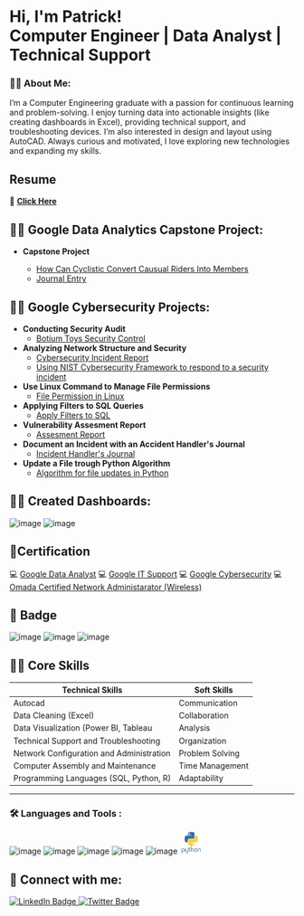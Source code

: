 <h1>Hi, I'm Patrick! <br/><a >Computer Engineer </a>| <a>Data Analyst</a> | <a >Technical Support</a></h1>

  


### :man_technologist: About Me:
I’m a Computer Engineering graduate with a passion for continuous learning and problem-solving. I enjoy turning data into actionable insights (like creating dashboards in Excel), providing technical support, and troubleshooting devices. I’m also interested in design and layout using AutoCAD. Always curious and motivated, I love exploring new technologies and expanding my skills.
## Resume
📝 <a href="https://drive.google.com/drive/u/0/folders/1kGWis5jBD3M7sV-y5V6ccJM9FhJ9nEVI">
 <b>Click Here</b> </a>



<h2>👨‍💻 Google Data Analytics Capstone Project:</h2>

 - <b>Capstone Project </b>
   
   - [How Can Cyclistic Convert Causual Riders Into Members](https://drive.google.com/drive/u/0/folders/1m6-xb72JwaEoUCuAfNrB1MKY0rCIMkOO)
   - [Journal Entry](https://drive.google.com/drive/u/0/folders/10_EubE9QhG_BcopM9r8vUDARZyxvMLgv)



<h2>👨‍💻 Google Cybersecurity Projects:</h2>

- <b>Conducting Security Audit</b>
   - [Botium Toys Security Control](https://docs.google.com/document/d/17Y68PuzZv0pCP2ZF1Blnk7uOWCjhiVa8/edit)
- <b>Analyzing Network Structure and Security</b>
  - [Cybersecurity Incident Report](https://docs.google.com/document/d/17xexn7LmwDSHRobTCEt1SfXRgIYOZiRg/edit)
  - [Using NIST Cybersecurity Framework to respond to a security incident](https://docs.google.com/document/d/1lyxEA2GsdvrdOxHDz8IVuLqtqVPjbYCz/edit) 
- <b>Use Linux Command to Manage File Permissions</b>
  - [File Permission in Linux](https://docs.google.com/document/d/1-YVgJap_uBrGGOxM5bM8_glghbPFncDH/edit#heading=h.3o76o6fi8fhu)
- <b>Applying Filters to SQL Queries</b>
  - [Apply Filters to SQL](https://docs.google.com/document/d/1Ygs2j0ozSzAtc6zJeN1_SxGGmfCctmq6/edit#heading=h.83pctd55wo63)
- <b>Vulnerability Assesment Report</b>
  - [Assesment Report](https://docs.google.com/document/d/11H9-1Z_tfwfSZ5gO2fyIX8ioz4vFejkZ/edit)
- <b>Document an Incident with an Accident Handler's Journal</b>
  - [Incident Handler's Journal](https://docs.google.com/document/d/1sd5EtObBggoKUAgSmIuKb52EfuPPa4es/edit)
- <b>Update a File trough Python Algorithm</b>
  - [Algorithm for file updates in Python](https://docs.google.com/document/d/1iKQxf5yuZo-f9_0U80NaylQyvbcNN-Av/edit#heading=h.2obsd2lu2arz)
 

<h2>👨‍💻 Created Dashboards:</h2>

<img width="350" height="350" alt="image" src="https://github.com/user-attachments/assets/890809ce-903a-4ead-ab22-383a51d4fad3" />
<img width="350" height="350" alt="image" src="https://github.com/user-attachments/assets/5db275ea-dc2d-4feb-bd42-6511e87f9552" />




## 🥉Certification 

💻 <a href="https://drive.google.com/drive/u/0/folders/1rur0h8xGrwC603aAS96EhhXdZeFPUjj2">  Google Data Analyst</a> 
💻 <a href="https://drive.google.com/drive/u/0/folders/1yKmAojjTruNt4zVNNFJwZbc4BMGwunqH">  Google IT Support</a> 
💻 <a href="https://drive.google.com/drive/u/0/folders/1iMrWf3JjqLylxRnXwttY7cSDqzFuaZkV">  Google Cybersecurity</a> 
💻 <a href="https://drive.google.com/drive/u/0/folders/1ttf1Uf7Dut4_APGFSbocsbe0R3pSsQqh">  Omada Certified Network Administarator (Wireless)</a> 
 
 
## 🥈 Badge
<img width="150" height="150" alt="image" src="https://github.com/user-attachments/assets/1442ef6e-fb0c-4a82-b87b-e19a7fa034d0" />
<img width="150" height="150" alt="image" src="https://github.com/user-attachments/assets/a2881259-747d-400f-b352-d00dc639c4a2" />
<img width="150" height="150" alt="image" src="https://github.com/user-attachments/assets/31510b8f-c0fb-493f-9947-8cd5b7064e2a" />




 
## 👨‍💼 Core Skills


 <div>
   
   | Technical Skills                                       | Soft Skills         |
|-----------------------------------------------|----------------------------|
| Autocad          | Communication|
| Data Cleaning (Excel) | Collaboration|
| Data Visualization (Power BI, Tableau         | Analysis|
| Technical Support and Troubleshooting    | Organization|
| Network Configuration and Administration           | Problem Solving|
| Computer Assembly and Maintenance | Time Management|
| Programming Languages (SQL, Python, R) | Adaptability

 </div>

---

### :hammer_and_wrench: Languages and Tools :


<div>
  <img width="40" height="40" alt="image" src="https://github.com/user-attachments/assets/4bbd305f-a5ee-4b60-900a-a2c496cbe208" />
  <img width="40" height="40" alt="image" src="https://github.com/user-attachments/assets/024d7ef9-54b8-49a9-97b1-47d46604e509" />
  <img width="40" height="40" alt="image" src="https://github.com/user-attachments/assets/10ac2f9e-39ef-4575-8730-4fad5124b0a0" />
  <img width="40" height="40" alt="image" src="https://github.com/user-attachments/assets/545507f8-5e37-4cef-ac40-89b7fe175835" />
  <img width="40" height="40" alt="image" src="https://github.com/user-attachments/assets/d0919176-7a9f-47c2-858e-912a8ed484bc" />
  <img src="https://github.com/devicons/devicon/blob/master/icons/python/python-original-wordmark.svg" title="JavaScript" alt="JavaScript" width="40" height="40"/>&nbsp;
 

  


<h2> 🤳 Connect with me:</h2>

 <div id="badges">
  <a href="https://www.linkedin.com/in/patrick-estrada-048075315/">
    <img src="https://img.shields.io/badge/LinkedIn-blue?style=for-the-badge&logo=linkedin&logoColor=white" alt="LinkedIn Badge"/>
  </a>
  <a href="https://www.facebook.com/patrick.estrada.148">
    <img src="https://img.shields.io/badge/Facebook-blue?style=for-the-badge&logo=Facebook&logoColor=white" alt="Twitter Badge"/>
  </a>
</div>


